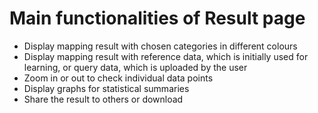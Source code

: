 # Main functionalities of Result page
- Display mapping result with chosen categories in different colours
- Display mapping result with reference data, which is initially used for learning, or query data, which is uploaded by the user
- Zoom in or out to check individual data points
- Display graphs for statistical summaries
- Share the result to others or download 
